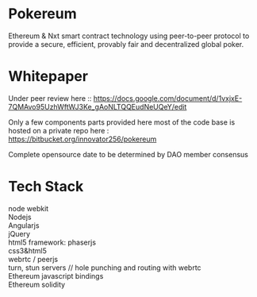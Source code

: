 Pokereum
========

Ethereum &amp; Nxt smart contract technology using peer-to-peer protocol to provide a secure, efficient, provably fair and decentralized global poker.


Whitepaper
==========
Under peer review here :: https://docs.google.com/document/d/1vxjxE-7QMAvo95UzhWftWJ3Ke_gAoNLTQQEudNeUQeY/edit



Only a few components parts provided here most of the code base is hosted on a private repo here : https://bitbucket.org/innovator256/pokereum

Complete opensource date to be determined by DAO member consensus

Tech Stack
==========

node webkit <br/>
Nodejs<br/>
Angularjs<br/>
jQuery<br/>
html5 framework: phaserjs<br/>
css3&html5<br/>
webrtc / peerjs<br/>
turn, stun servers // hole punching and routing with webrtc<br/>
Ethereum javascript bindings<br/>
Ethereum solidity<br/>
